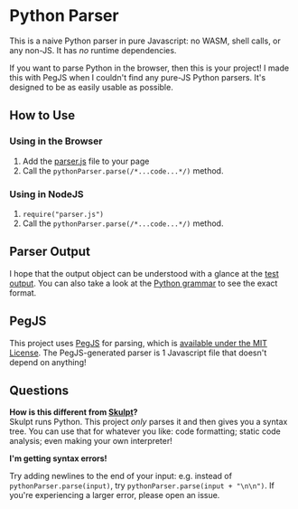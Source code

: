 # Python Parser

This is a naive Python parser in pure Javascript: no WASM, shell calls, or any non-JS. It has *no* runtime dependencies.

If you want to parse Python in the browser, then this is your project! I made this with PegJS when I couldn't find any pure-JS Python parsers. It's designed to be as easily usable as possible.


## How to Use

### Using in the Browser

1) Add the [parser.js](./parser.js) file to your page
2) Call the `pythonParser.parse(/*...code...*/)` method.

### Using in NodeJS

1) `require("parser.js")`
2) Call the `pythonParser.parse(/*...code...*/)` method.

## Parser Output

I hope that the output object can be understood with a glance at the [test output](./test-output.js). You can also take a look at the [Python grammar](./python.pegjs) to see the exact format.

## PegJS

This project uses [PegJS](https://github.com/pegjs/pegjs) for parsing, which is [available under the MIT License](https://github.com/pegjs/pegjs/blob/master/LICENSE). The PegJS-generated parser is 1 Javascript file that doesn't depend on anything!

## Questions

**How is this different from [Skulpt](https://skulpt.org/)?**  
Skulpt runs Python. This project *only* parses it and then gives you a syntax tree. You can use that for whatever you like: code formatting; static code analysis; even making your own interpreter!

**I'm getting syntax errors!**

Try adding newlines to the end of your input: e.g. instead of `pythonParser.parse(input)`, try `pythonParser.parse(input + "\n\n")`. If you're experiencing a larger error, please open an issue.
